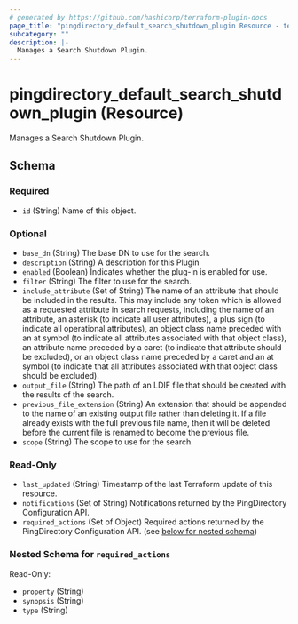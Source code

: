 ```yaml
---
# generated by https://github.com/hashicorp/terraform-plugin-docs
page_title: "pingdirectory_default_search_shutdown_plugin Resource - terraform-provider-pingdirectory"
subcategory: ""
description: |-
  Manages a Search Shutdown Plugin.
---
```


# pingdirectory_default_search_shutdown_plugin (Resource)

Manages a Search Shutdown Plugin.



<!-- schema generated by tfplugindocs -->
## Schema

### Required

- `id` (String) Name of this object.

### Optional

- `base_dn` (String) The base DN to use for the search.
- `description` (String) A description for this Plugin
- `enabled` (Boolean) Indicates whether the plug-in is enabled for use.
- `filter` (String) The filter to use for the search.
- `include_attribute` (Set of String) The name of an attribute that should be included in the results. This may include any token which is allowed as a requested attribute in search requests, including the name of an attribute, an asterisk (to indicate all user attributes), a plus sign (to indicate all operational attributes), an object class name preceded with an at symbol (to indicate all attributes associated with that object class), an attribute name preceded by a caret (to indicate that attribute should be excluded), or an object class name preceded by a caret and an at symbol (to indicate that all attributes associated with that object class should be excluded).
- `output_file` (String) The path of an LDIF file that should be created with the results of the search.
- `previous_file_extension` (String) An extension that should be appended to the name of an existing output file rather than deleting it. If a file already exists with the full previous file name, then it will be deleted before the current file is renamed to become the previous file.
- `scope` (String) The scope to use for the search.

### Read-Only

- `last_updated` (String) Timestamp of the last Terraform update of this resource.
- `notifications` (Set of String) Notifications returned by the PingDirectory Configuration API.
- `required_actions` (Set of Object) Required actions returned by the PingDirectory Configuration API. (see [below for nested schema](#nestedatt--required_actions))

<a id="nestedatt--required_actions"></a>
### Nested Schema for `required_actions`

Read-Only:

- `property` (String)
- `synopsis` (String)
- `type` (String)


